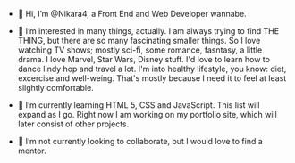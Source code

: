 - 👋 Hi, I’m @Nikara4, a Front End and Web Developer wannabe. 

- 👀 I’m interested in many things, actually. I am always trying to find THE THING, but there are so many fascinating smaller things. So I love watching TV shows; mostly sci-fi, some romance, fasntasy, a little drama. I love Marvel, Star Wars, Disney stuff. I'd love to learn how to dance lindy hop and travel a lot. I'm into healthy lifestyle, you know: diet, excercise and well-weing. That's mostly because I need it to feel at least slightly comfortable.
- 🌱 I’m currently learning HTML 5, CSS and JavaScript. This list will expand as I go. Right now I am working on my portfolio site, which will later consist of other projects.
- 💞️ I’m not currently looking to collaborate, but I would love to find a mentor. 

<!---
Nikara4/Nikara4 is a ✨ special ✨ repository because its `README.md` (this file) appears on your GitHub profile.
You can click the Preview link to take a look at your changes.
--->
